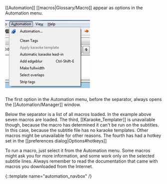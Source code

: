 [[Automation]] [[macros|Glossary/Macro]] appear as options in the Automation
menu.

![automation_menu](/img/3.2/automation_menu.png)

The first option in the Automation menu, before the separator, always opens
the [[Automation/Manager]] window.

Below the separator is a list of all macros loaded. In the example above
seven macros are loaded. The third, [[Karaoke_Templater]] is unavailable
though, because the macro has determined it can't be run on the subtitles.
In this case, because the subtitle file has no karaoke templates. Other
macros might be unavailable for other reasons. The fourth has had a hotkey
set in the [[preferences dialog|Options#hotkeys]]

To run a macro, just select it from the Automation menu. Some macros might
ask you for more information, and some work only on the selected subtitle
lines. Always remember to read the documentation that came with macros you
downloaded from the Internet.

{::template name="automation_navbox" /}
